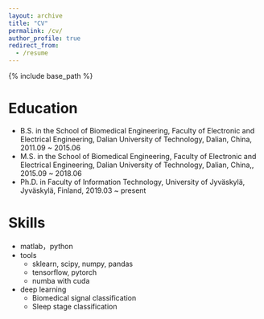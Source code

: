 ```yaml
---
layout: archive
title: "CV"
permalink: /cv/
author_profile: true
redirect_from:
  - /resume
---
```


{% include base_path %}

Education
======
* B.S. in the School of Biomedical Engineering, Faculty of Electronic and Electrical Engineering, Dalian University of Technology, Dalian, China, 2011.09 ~ 2015.06
* M.S. in the School of Biomedical Engineering, Faculty of Electronic and Electrical Engineering, Dalian University of Technology, Dalian, China,, 2015.09 ~ 2018.06
* Ph.D. in Faculty of Information Technology, University of Jyväskylä, Jyväskylä, Finland, 2019.03 ~ present
 
Skills
======
* matlab，python
* tools
  * sklearn, scipy, numpy, pandas
  * tensorflow, pytorch
  * numba with cuda
* deep learning
  * Biomedical signal classification
  * Sleep stage classification



<!-- Publications
======
  <ul>{% for post in site.publications %}
    {% include archive-single-cv.html %}
  {% endfor %}</ul>
  
Talks
======
  <ul>{% for post in site.talks %}
    {% include archive-single-talk-cv.html %}
  {% endfor %}</ul>
  
Teaching
======
  <ul>{% for post in site.teaching %}
    {% include archive-single-cv.html %}
  {% endfor %}</ul>
   -->
